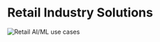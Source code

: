 # Retail Industry Solutions

![Retail AI/ML use cases](https://storage.googleapis.com/gweb-cloudblog-publish/images/use_cases.max-2800x2800.jpg)
